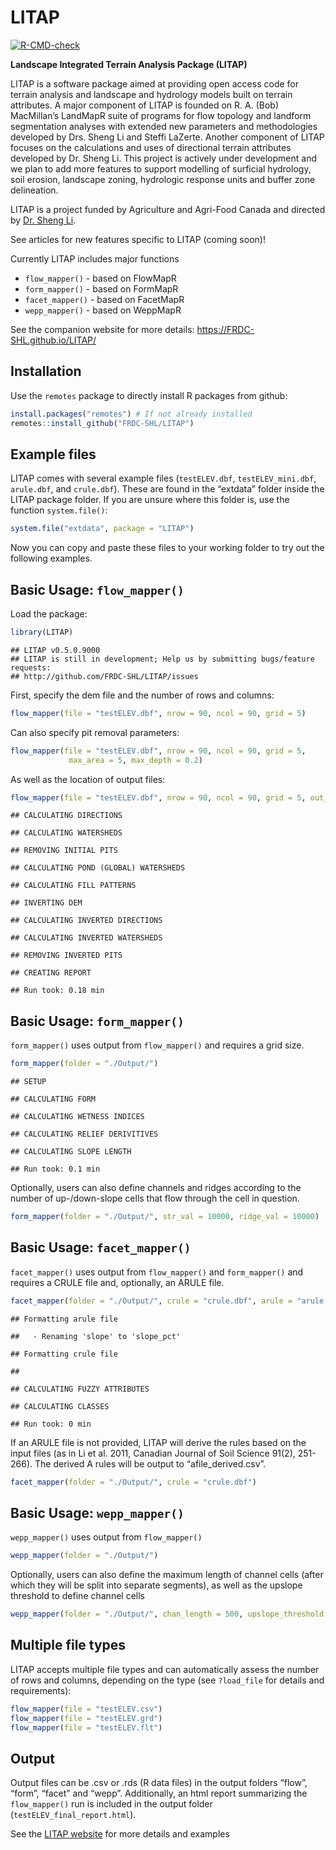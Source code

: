 LITAP
================

<!-- badges: start -->

[![R-CMD-check](https://github.com/FRDC-SHL/LITAP/workflows/R-CMD-check/badge.svg)](https://github.com/FRDC-SHL/LITAP/actions)
<!-- badges: end -->

**Landscape Integrated Terrain Analysis Package (LITAP)**

LITAP is a software package aimed at providing open access code for
terrain analysis and landscape and hydrology models built on terrain
attributes. A major component of LITAP is founded on R. A. (Bob)
MacMillan’s LandMapR suite of programs for flow topology and landform
segmentation analyses with extended new parameters and methodologies
developed by Drs. Sheng Li and Steffi LaZerte. Another component of
LITAP focuses on the calculations and uses of directional terrain
attributes developed by Dr. Sheng Li. This project is actively under
development and we plan to add more features to support modelling of
surficial hydrology, soil erosion, landscape zoning, hydrologic response
units and buffer zone delineation.

LITAP is a project funded by Agriculture and Agri-Food Canada and
directed by [Dr. Sheng
Li](https://profils-profiles.science.gc.ca/en/profile/sheng-li-phd).

See articles for new features specific to LITAP (coming soon)!

Currently LITAP includes major functions

-   `flow_mapper()` - based on FlowMapR
-   `form_mapper()` - based on FormMapR
-   `facet_mapper()` - based on FacetMapR
-   `wepp_mapper()` - based on WeppMapR

See the companion website for more details:
<https://FRDC-SHL.github.io/LITAP/>

## Installation

Use the `remotes` package to directly install R packages from github:

``` r
install.packages("remotes") # If not already installed
remotes::install_github("FRDC-SHL/LITAP") 
```

## Example files

LITAP comes with several example files (`testELEV.dbf`,
`testELEV_mini.dbf`, `arule.dbf`, and `crule.dbf`). These are found in
the “extdata” folder inside the LITAP package folder. If you are unsure
where this folder is, use the function `system.file()`:

``` r
system.file("extdata", package = "LITAP")
```

Now you can copy and paste these files to your working folder to try out
the following examples.

## Basic Usage: `flow_mapper()`

Load the package:

``` r
library(LITAP)
```

    ## LITAP v0.5.0.9000
    ## LITAP is still in development; Help us by submitting bugs/feature requests: 
    ## http://github.com/FRDC-SHL/LITAP/issues

First, specify the dem file and the number of rows and columns:

``` r
flow_mapper(file = "testELEV.dbf", nrow = 90, ncol = 90, grid = 5)
```

Can also specify pit removal parameters:

``` r
flow_mapper(file = "testELEV.dbf", nrow = 90, ncol = 90, grid = 5, 
             max_area = 5, max_depth = 0.2)
```

As well as the location of output files:

``` r
flow_mapper(file = "testELEV.dbf", nrow = 90, ncol = 90, grid = 5, out_folder = "./Output/")
```

    ## CALCULATING DIRECTIONS

    ## CALCULATING WATERSHEDS

    ## REMOVING INITIAL PITS

    ## CALCULATING POND (GLOBAL) WATERSHEDS

    ## CALCULATING FILL PATTERNS

    ## INVERTING DEM

    ## CALCULATING INVERTED DIRECTIONS

    ## CALCULATING INVERTED WATERSHEDS

    ## REMOVING INVERTED PITS

    ## CREATING REPORT

    ## Run took: 0.18 min

## Basic Usage: `form_mapper()`

`form_mapper()` uses output from `flow_mapper()` and requires a grid
size.

``` r
form_mapper(folder = "./Output/")
```

    ## SETUP

    ## CALCULATING FORM

    ## CALCULATING WETNESS INDICES

    ## CALCULATING RELIEF DERIVITIVES

    ## CALCULATING SLOPE LENGTH

    ## Run took: 0.1 min

Optionally, users can also define channels and ridges according to the
number of up-/down-slope cells that flow through the cell in question.

``` r
form_mapper(folder = "./Output/", str_val = 10000, ridge_val = 10000)
```

## Basic Usage: `facet_mapper()`

`facet_mapper()` uses output from `flow_mapper()` and `form_mapper()`
and requires a CRULE file and, optionally, an ARULE file.

``` r
facet_mapper(folder = "./Output/", crule = "crule.dbf", arule = "arule.dbf")
```

    ## Formatting arule file

    ##   - Renaming 'slope' to 'slope_pct'

    ## Formatting crule file

    ## 

    ## CALCULATING FUZZY ATTRIBUTES

    ## CALCULATING CLASSES

    ## Run took: 0 min

If an ARULE file is not provided, LITAP will derive the rules based on
the input files (as in Li et al. 2011, Canadian Journal of Soil Science
91(2), 251-266). The derived A rules will be output to
“afile\_derived.csv”.

``` r
facet_mapper(folder = "./Output/", crule = "crule.dbf")
```

## Basic Usage: `wepp_mapper()`

`wepp_mapper()` uses output from `flow_mapper()`

``` r
wepp_mapper(folder = "./Output/")
```

Optionally, users can also define the maximum length of channel cells
(after which they will be split into separate segments), as well as the
upslope threshold to define channel cells

``` r
wepp_mapper(folder = "./Output/", chan_length = 500, upslope_threshold = 500)
```

## Multiple file types

LITAP accepts multiple file types and can automatically assess the
number of rows and columns, depending on the type (see `?load_file` for
details and requirements):

``` r
flow_mapper(file = "testELEV.csv")
flow_mapper(file = "testELEV.grd")
flow_mapper(file = "testELEV.flt")
```

## Output

Output files can be .csv or .rds (R data files) in the output folders
“flow”, “form”, “facet” and “wepp”. Additionally, an html report
summarizing the `flow_mapper()` run is included in the output folder
(`testELEV_final_report.html`).

See the [LITAP website](http://FRDC-SHL.github.io/LITAP/) for more
details and examples
